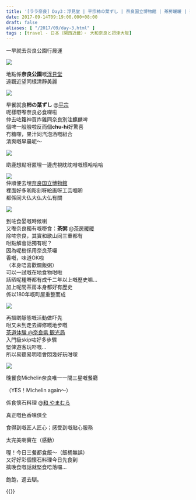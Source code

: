 ```yaml
---
title: '[ララ奈良] Day3：浮見堂 | 平宗柿の葉ずし | 奈良国立博物館 | 茶房暖暖 | 茶道体験 | 和やまむら'
date: 2017-09-14T09:19:00.000+08:00
draft: false
aliases: [ "/2017/09/day-3.html" ]
tags : [travel - 日本（関西近畿）・ 大和奈良と摂津大阪]
---
```


一早就去奈良公園行晨運

![](/images/nara3.jpg)

地點係**奈良公園**嘅[浮見堂](https://hidie.net/nara3a/)  
遠觀近望同樣清靜美麗  

![](/images/nara3b.jpg)

早餐就食**柿の葉ずし** @[平宗](https://hidie.net/nara3b/)  
呢樣嘢嚟奈良必食㗎啦  
仲去咗籮神買炸雞同奈良別注麒麟啤  
個啤一般般啦反而個**chu-hi**好驚喜  
冇糖㗎，果汁同汽泡酒嘅組合  
清爽嘅早晨呢～  

![](/images/nara3b2.jpg)

啲鹿想點呀匿埋一邊虎視眈眈咁嘅樣哈哈哈  

![](/images/nara3c.jpg)  
仲順便去埋[奈良国立博物館](https://hidie.net/nara3c/)  
裡面好多啲彫刻呀絵画呀工芸嗰啲  
都係同大仏大仏大仏有關  

![](/images/nara3d1.jpg)

到咗食晏嘅時候喇  
又嚟奈良獨有嘅嘢食：**茶粥** @[茶房暖暖](https://hidie.net/nara3d/)  
除咗奈良，其實和歌山同三重都有  
咁點解會話獨有呢？  
因為呢樹係用奈良茶囉  
香嘅，味道OK啦  
（本身唔喜歡爛飯粥）  
可以一試嘅在地食物咁啦  
話晒呢種嘢都有成千二年以上嘅歷史嘛…  
加上呢間茶房本身都好有歷史  
係以180年嘅町屋重整而成  

![](/images/nara3e1.jpg)

再搵啲靜態嘅活動做吓先  
咁又未到走去禪修嘅地步嘅  
[茶道体験 @奈良県 観光局](https://hidie.net/nara3e/)  
入門級skip咗好多步驟  
堅俾遊客玩吓嘅…  
所以易聽易明唔會悶幾好玩咁㗎  

![](/images/nara3f.jpg)

晚餐食Michelin奈良唯一一間三星嘅餐廳

（YES！Michelin again～）

係食懷石料理 @[和 やまむら]()

真正嘅色香味俱全

食得到嘅匠人匠心；感受到嘅貼心服務

太完美喇實在（感動）

喔！今日三餐都食飯～（飯桶無誤）  
又好好彩個懷石料理今日先食到  
擒晚食嘅話就堅食唔落囉...  
  
  
飽飽，返去瞓。  
  
{{<nara>}}
